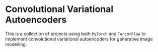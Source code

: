 # Convolutional Variational Autoencoders

This is a collection of projects using both `PyTorch` and `TensorFlow` to implement convolutional variational autoencoders for generative image modelling.
